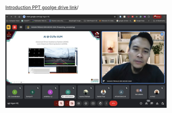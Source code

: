 [Introduction PPT goolge drive link](https://drive.google.com/file/d/1ZJ8Unvp_XAInmW59T3dQwZvT8rAyHRzT/view?usp=sharing)/

![Introduction](./intro.jpeg)

